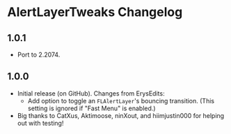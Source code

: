 # AlertLayerTweaks Changelog
## 1.0.1
- Port to 2.2074.
## 1.0.0
- Initial release (on GitHub). Changes from ErysEdits:
  - Add option to toggle an `FLAlertLayer`'s bouncing transition. (This setting is ignored if "Fast Menu" is enabled.)
- Big thanks to CatXus, Aktimoose, ninXout, and hiimjustin000 for helping out with testing!